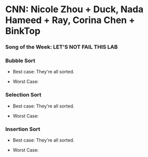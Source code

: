 # CNN: Nicole Zhou + Duck, Nada Hameed + Ray, Corina Chen + BinkTop
### Song of the Week: LET'S NOT FAIL THIS LAB

### Bubble Sort
* Best case: They're all sorted.

* Worst Case:

### Selection Sort
* Best case: They're all sorted.

* Worst Case:

### Insertion Sort
* Best case: They're all sorted.

* Worst Case:
